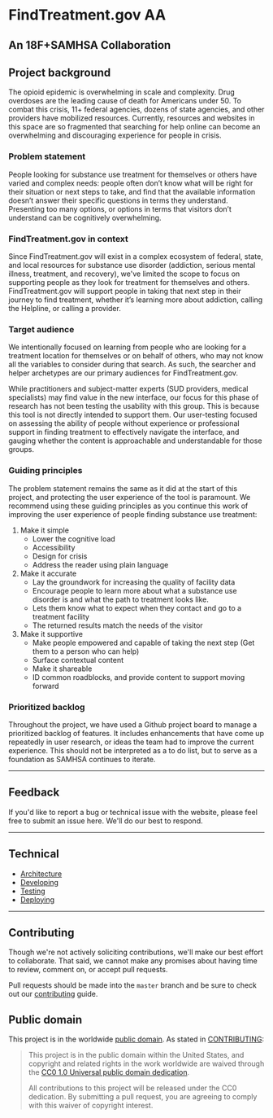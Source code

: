 # FindTreatment.gov AA
## An 18F+SAMHSA Collaboration

## Project background

The opioid epidemic is overwhelming in scale and complexity. Drug overdoses are the leading cause of death for Americans under 50. To combat this crisis, 11+ federal agencies, dozens of state agencies, and other providers have mobilized resources. Currently, resources and websites in this space are so fragmented that searching for help online can become an overwhelming and discouraging experience for people in crisis.

### Problem statement
People looking for substance use treatment for themselves or others have varied and complex needs: people often don’t know what will be right for their situation or next steps to take, and find that the available information doesn’t answer their specific questions in terms they understand. Presenting too many options, or options in terms that visitors don’t understand can be cognitively overwhelming.

### FindTreatment.gov in context
Since FindTreatment.gov will exist in a complex ecosystem of federal, state, and local resources for substance use disorder (addiction, serious mental illness, treatment, and recovery), we've limited the scope to focus on supporting people as they look for treatment for themselves and others. FindTreatment.gov will support people in taking that next step in their journey to find treatment, whether it’s learning more about addiction, calling the Helpline, or calling a provider.

### Target audience
We intentionally focused on learning from people who are looking for a treatment location for themselves or on behalf of others, who may not know all the variables to consider during that search. As such, the searcher and helper archetypes are our primary audiences for FindTreatment.gov.

While practitioners and subject-matter experts (SUD providers, medical specialists) may find value in the new interface, our focus for this phase of research has not been testing the usability with this group. This is because this tool is not directly intended to support them. Our user-testing focused on assessing the ability of people without experience or professional support in finding treatment to effectively navigate the interface, and gauging whether the content is approachable and understandable for those groups.

### Guiding principles
The problem statement remains the same as it did at the start of this project, and protecting the user experience of the tool is paramount. We recommend using these guiding principles as you continue this work of improving the user experience of people finding substance use treatment:
1. Make it simple
    * Lower the cognitive load
    * Accessibility
    * Design for crisis
    * Address the reader using plain language
2. Make it accurate
    * Lay the groundwork for increasing the quality of facility data
    * Encourage people to learn more about what a substance use disorder is and what the path to treatment looks like.
    * Lets them know what to expect when they contact and go to a treatment facility
    * The returned results match the needs of the visitor
3. Make it supportive
    * Make people empowered and capable of taking the next step (Get them to a person who can help)
    * Surface contextual content
    * Make it shareable
    * ID common roadblocks, and provide content to support moving forward

### Prioritized backlog
Throughout the project, we have used a Github project board to manage a prioritized backlog of features. It includes enhancements that have come up repeatedly in user research, or ideas the team had to improve the current experience. This should not be interpreted as a to do list, but to serve as a foundation as SAMHSA continues to iterate.


---
## Feedback

If you'd like to report a bug or technical issue with the website, please feel free to submit an issue here. We'll do our best to respond.

---
## Technical
* [Architecture](./docs/architecture.md)
* [Developing](./docs/developing.md)
* [Testing](./docs/testing.md)
* [Deploying](./docs/deploying.md)

---
## Contributing

Though we're not actively soliciting contributions, we'll make our best effort to collaborate. That said, we cannot make any promises about having time to review, comment on, or accept pull requests.

Pull requests should be made into the `master` branch and be sure to check out
our [contributing](CONTRIBUTING.md) guide.

## Public domain

This project is in the worldwide [public domain](LICENSE.md). As stated in
[CONTRIBUTING](CONTRIBUTING.md):

> This project is in the public domain within the United States, and copyright
> and related rights in the work worldwide are waived through the
> [CC0 1.0 Universal public domain dedication](https://creativecommons.org/publicdomain/zero/1.0/).
>
> All contributions to this project will be released under the CC0 dedication.
> By submitting a pull request, you are agreeing to comply with this waiver of
> copyright interest.
